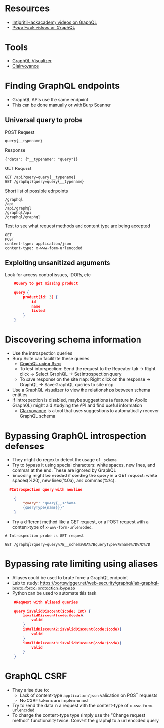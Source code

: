 # Resources
- [Intigriti Hackacademy videos on GraphQL](https://www.youtube.com/watch?v=Og0k952EsOo&list=PLmqenIp2RQciV955S2rqGAn2UOrR2NX-v&index=67)
- [Popo Hack videos on GraphQL](https://www.youtube.com/playlist?list=PLzgroH3_jK2jDj14lUQRVyHmn0x3i_Cjh)
# Tools
- [GraphQL Visualizer](http://nathanrandal.com/graphql-visualizer/)
- [Clairvoyance](https://github.com/nikitastupin/clairvoyance)
# Finding GraphQL endpoints
- GraphQL APIs use the same endpoint
- This can be done manually or with Burp Scanner
## Universal query to probe
POST Request
```http
query{__typename}
```
Response
```http
{"data": {"__typename": "query"}}
```
GET Request
```http 
GET /api?query=query{__typename}
GET /graphql?query=query{__typename}
```
Short list of possible ednpoints
```
/graphql
/api
/api/graphql
/graphql/api
/graphql/graphql
```
Test to see what request methods and content type are being accepted
```http
GET
POST
content-type: application/json
content-type: x-www-form-urlencoded
```
## Exploiting unsanitized arguments
Look for access control issues, IDORs, etc
```json
    #Query to get missing product

    query {
        product(id: 3) {
            id
            name
            listed
        }
    }
```
# Discovering schema information
- Use the introspection queries
- Burp Suite can facilitate these queries
    - [GraphQL using Burp](https://portswigger.net/burp/documentation/desktop/testing-workflow/working-with-graphql#accessing-graphql-api-schemas-using-introspection)
    - To test intorspection: Send the request to the Repeater tab -> Right click -> Select GraphQL -> Set introspection query
    - To save response on the site map: Right click on the response -> GraphQL -> Save GraphQL queries to site map
- Use a GraphQL visualizer to view the relationships between schema entities
- If introspection is disabled, maybe suggestions (a feature in Apollo GraphQL) might aid studying the API and find useful information
    - [Clairvoyance](https://github.com/nikitastupin/clairvoyance) is a tool that uses suggestions to automatically recover GraphQL schema
# Bypassing GraphQL introspection defenses
- They might do regex to detect the usage of `_schema`
- Try to bypass it using special characters: white spaces, new lines, and commas at the end. These are ignored by GraphQL
- Encoding might be needed if sending the query in a GET request: white spaces(%20), new lines(%0a), and commas(%2c). 
```json
  #Introspection query with newline

    {
        "query": "query{__schema
        {queryType{name}}}"
    }
```
- Try a different method like a GET request, or a POST request with a content-type of `x-www-form-urlencoded`.
```http
# Introspection probe as GET request

GET /graphql?query=query%7B__schema%0A%7BqueryType%7Bname%7D%7D%7D
```
# Bypassing rate limiting using aliases
- Aliases could be used to brute force a GraphQL endpoint
- Lab to study: https://portswigger.net/web-security/graphql/lab-graphql-brute-force-protection-bypass
- Python can be used to automate this task
```json
    #Request with aliased queries

    query isValidDiscount($code: Int) {
        isvalidDiscount(code:$code){
            valid
        }
        isValidDiscount2:isValidDiscount(code:$code){
            valid
        }
        isValidDiscount3:isValidDiscount(code:$code){
            valid
        }
    }
```
# GraphQL CSRF
- They arise due to:
    - Lack of content-type `application/json` validation on POST requests
    - No CSRF tokens are implemented
- Try to send the data in a request with the content-type of `x-www-form-urlencoded`
- To change the content-type type simply use the "Change request method" functionality twice. Convert the graphql to a url encoded query
